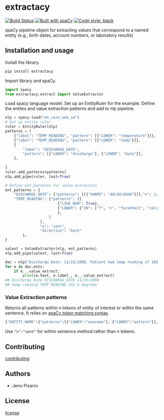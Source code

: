 # extractacy
[![Build Status](https://dev.azure.com/jenopizzaro/extractacy/_apis/build/status/jenojp.extractacy?branchName=master)](https://dev.azure.com/jenopizzaro/extractacy/_build/latest?definitionId=3&branchName=master) [![Built with spaCy](https://img.shields.io/badge/made%20with%20❤%20and-spaCy-09a3d5.svg)](https://spacy.io) [![Code style: black](https://img.shields.io/badge/code%20style-black-000000.svg?style=flat-square)](https://github.com/ambv/black)

spaCy pipeline object for extracting values that correspond to a named entity (e.g., birth dates, account numbers, or laboratory results)

## Installation and usage
Install the library.
```bash
pip install extractacy
```

Import library and spaCy.
```python
import spacy
from extractacy.extract import ValueExtractor
```

Load spacy language model. Set up an EntityRuler for the example. Define the entites and value extraction patterns and add to nlp pipeline.

```python
nlp = spacy.load("en_core_web_sm")
# Set up entity ruler
ruler = EntityRuler(nlp)
patterns = [
    {"label": "TEMP_READING", "pattern": [{"LOWER": "temperature"}]},
    {"label": "TEMP_READING", "pattern": [{"LOWER": "temp"}]},
    {
        "label": "DISCHARGE_DATE",
        "pattern": [{"LOWER": "discharge"}, {"LOWER": "date"}],
    },
    
]
ruler.add_patterns(patterns)
nlp.add_pipe(ruler, last=True)

# Define ent_patterns for value extraction
ent_patterns = {
    "DISCHARGE_DATE": {"patterns": [[{"SHAPE": "dd/dd/dddd"}]],"n": 2, "direction": "right"},
    "TEMP_READING": {"patterns": [[
                        {"LIKE_NUM": True},
                        {"LOWER": {"IN": ["f", "c", "farenheit", "celcius", "centigrade", "degrees"]}
                        },
                    ]
                ],
                "n": "sent",
                "direction": "both"
        },
}

valext = ValueExtractor(nlp, ent_patterns)
nlp.add_pipe(valext, last=True)

doc = nlp("Discharge Date: 11/15/2008. Patient had temp reading of 102.6 degrees.")
for e in doc.ents:
    if e._.value_extract:
        print(e.text, e.label_, e._.value_extract)
## Discharge Date DISCHARGE_DATE 11/15/2008
## temp reading TEMP_READING 102.6 degrees
```

### Value Extraction patterns
Returns all patterns within n tokens of entity of interest or within the same sentence. It relies on [spaCy token matching syntax](https://spacy.io/usage/rule-based-matching#matcher).

```python
{"ENTITY_NAME":{"patterns":[{"LOWER":"awesome"}, {"LOWER":"pattern"}], "n": 5, "direction": "right"}}
```
Use `"n":"sent"` for within sentence method rather than n tokens.

## Contributing
[contributing](https://github.com/jenojp/negspacy/blob/master/CONTRIBUTING.md)

## Authors
* Jeno Pizarro

## License
[license](https://github.com/jenojp/extractacy/blob/master/LICENSE)